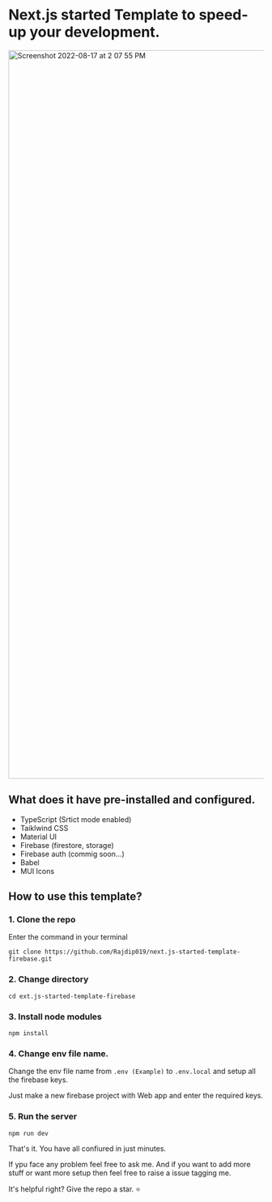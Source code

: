 # Next.js started Template to speed-up your development.

<img width="1439" alt="Screenshot 2022-08-17 at 2 07 55 PM" src="https://user-images.githubusercontent.com/91758830/185074360-138a99cc-8758-468f-b517-35cfee68172b.png">

## What does it have pre-installed and configured.
- TypeScript (Srtict mode enabled)
- Taiklwind CSS
- Material UI
- Firebase (firestore, storage)
- Firebase auth (commig soon...)
- Babel
- MUI Icons

## How to use this template?

### 1. Clone the repo

Enter the command in your terminal

```
git clone https://github.com/Rajdip019/next.js-started-template-firebase.git
```

### 2. Change directory
```
cd ext.js-started-template-firebase
```


### 3. Install node modules
```
npm install
```

### 4. Change env file name.

Change the env file name from `.env (Example)` to `.env.local` and setup all the firebase keys.

Just make a new firebase project with Web app and enter the required keys.

### 5. Run the server
```
npm run dev
```

That's it. You have all confiured in just minutes.

If ypu face any problem feel free to ask me. And if you want to add more stuff or want more setup then feel free to raise a issue tagging me.

It's helpful right? Give the repo a star. ⭐
